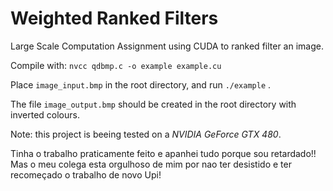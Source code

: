 # Weighted Ranked Filters

Large Scale Computation Assignment using CUDA to ranked filter an image.

Compile with:  ```nvcc qdbmp.c -o example example.cu```

Place ```image_input.bmp``` in the root directory, and run ```./example``` .

The file ```image_output.bmp``` should be created in the root directory with inverted colours.

Note: this project is beeing tested on a _NVIDIA GeForce GTX 480_.

Tinha o trabalho praticamente feito e apanhei tudo porque sou retardado!! Mas o meu colega esta orgulhoso de mim por nao ter desistido e ter recomeçado o trabalho de novo Upi!
